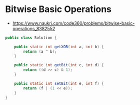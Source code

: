 # Bitwise Basic Operations

- https://www.naukri.com/code360/problems/bitwise-basic-operations_8382552

```java
public class Solution {

    public static int getXOR(int a, int b) {
        return (a ^ b);
    }

    public static int getBit(int c, int d) {
        return ((d >> c) & 1);
    }

    public static int setBit(int e, int f) {
        return (f | (1 << e));
    }
}
```
